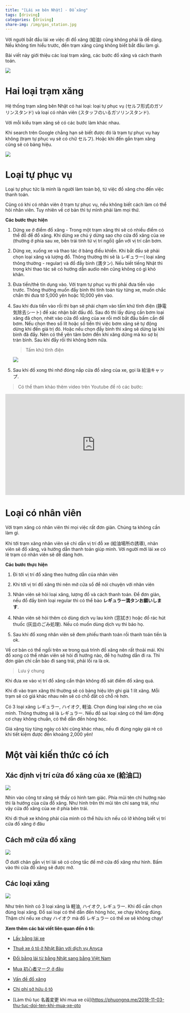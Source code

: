 ```yaml
---
title: "[Lái xe bên Nhật] - Đổ xăng"
tags: [driving]
categories: [driving]
share-img: /img/gas_station.jpg
---
```


Với người bắt đầu lái xe việc đi đổ xăng (給油) cũng không phải là dễ dàng. Nếu không tìm hiểu trước, đến trạm xăng cũng không biết bắt đầu làm gì.

Bài viết này giới thiệu các loại trạm xăng, các bước đổ xăng và cách thanh toán.

![](/img/gas_station.jpg)

# Hai loại trạm xăng

Hệ thống trạm xăng bên Nhật có hai loại: loại tự phục vụ (セルフ形式のガソリンスタンド) và loại có nhân viên (スタッフのいるガソリンスタンド).

Với mỗi kiểu trạm xăng sẽ có các bước làm khác nhau.

Khi search trên Google chẳng hạn sẽ biết được đó là trạm tự phục vụ hay không (trạm tự phục vụ sẽ có chữ セルフ). Hoặc khi đến gần trạm xăng cũng sẽ có bảng hiệu.

![](/img/car_gasoline_station_google_search.png)

<script async src="//pagead2.googlesyndication.com/pagead/js/adsbygoogle.js"></script>
<ins class="adsbygoogle"
     style="display:block; text-align:center;"
     data-ad-layout="in-article"
     data-ad-format="fluid"
     data-ad-client="ca-pub-2750437710821247"
     data-ad-slot="8905029259"></ins>
<script>
     (adsbygoogle = window.adsbygoogle || []).push({});
</script>

# Loại tự phục vụ

Loại tự phục tức là mình là người làm toàn bộ, từ việc đổ xăng cho đến việc thanh toán.

Cũng có khi có nhân viên ở trạm tự phục vụ, nếu không biết cách làm có thể hỏi nhân viên. Tuy nhiên về cơ bản thì tự mình phải làm mọi thứ.

**Các bước thực hiện**

1. Dừng xe ở điểm đổ xăng - Trong một trạm xăng thì sẽ có nhiều điểm có thể đỗ để đổ xăng. Khi dừng xe chú ý dừng sao cho cửa đổ xăng của xe (thường ở phía sau xe, bên trái tính từ vị trí ngồi) gần với vị trí cần bơm.

2. Dừng xe, xuống xe và thao tác ở bảng điều khiển. Khi bắt đầu sẽ phải chọn loại xăng và lượng đổ. Thông thường thì sẽ là レギュラー( loại xăng thông thường - regular) và đổ đầy bình (満タン). Nếu biết tiếng Nhật thì trong khi thao tác sẽ có hướng dẫn audio nên cũng không có gì khó khăn.

3. Đưa tiền/thẻ tín dụng vào. Với trạm tự phục vụ thì phải đưa tiền vào trước. Thông thường muốn đầy bình thì tính toán tùy từng xe, muốn chắc chắn thì đưa tờ 5,000 yên hoặc 10,000 yên vào.

4. Sau khi đưa tiền vào rồi thì bạn sẽ phải chạm vào tấm khử tĩnh điện (静電気除去シート) để xác nhận bắt đầu đổ. Sau đó thì lấy đúng cần bơm loại xăng đã chọn, nhét vào cửa đổ xăng của xe rồi mới bắt đầu bấm cần để bơm. Nếu chọn theo số lít hoặc số tiền thì việc bơm xăng sẽ tự động dừng khi đến giá trị đó. Hoặc nếu chọn đầy bình thì xăng sẽ dừng lại khi bình đã đầy. Nên có thể yên tâm bơm đến khi xăng dừng mà ko sợ bị tràn bình. Sau khi đầy rồi thì không bơm nữa.

    > Tấm khử tĩnh điện

    ![](/img/car_electrics_removing_touch.jpg)

5. Sau khi đổ xong thì nhớ đóng nắp cửa đổ xăng của xe, gọi là 給油キャップ.

> Có thể tham khảo thêm video trên Youtube để rõ các bước:

<iframe width="560" height="315" src="https://www.youtube.com/embed/tl5NT2XNdhU" frameborder="0" allow="autoplay; encrypted-media" allowfullscreen></iframe>

# Loại có nhân viên

Với trạm xăng có nhân viên thì mọi việc rất đơn giản. Chúng ta không cần làm gì.

Khi tới trạm xăng nhân viên sẽ chỉ dẫn vị trí đỗ xe (給油場所の誘導), nhân viên sẽ đổ xăng, và hướng dẫn thanh toán giúp mình. Với người mới lái xe có lẽ trạm có nhân viên sẽ dễ dàng hơn.

**Các bước thực hiện**

1. Đi tới vị trí đổ xăng theo hướng dẫn của nhân viên

2. Khi tới vị trí đổ xăng thì nên mở cửa sổ để nói chuyện với nhân viên

3. Nhân viên sẽ hỏi loại xăng, lượng đổ và cách thanh toán. Để đơn giản, nếu đổ đầy bình loại regular thì có thể bảo **レギュラー満タンお願いします**.

4. Nhân viên sẽ hỏi thêm có dùng dịch vụ lau kính (窓拭き) hoặc đổ  rác hút thuốc (灰皿のごみ処理). Nếu có muốn dùng dịch vụ thì bảo họ.

5. Sau khi đổ xong nhân viên sẽ đem phiếu thanh toán rồi thanh toán tiền là ok.

Về cơ bản có thể ngồi trên xe trong quá trình đổ xăng nên rất thoải mái. Khi đổ xong có thể nhân viên sẽ hỏi đi hướng nào, để họ hướng dẫn đi ra. Thì đơn giản chỉ cần bảo đi sang trái, phải lối ra là ok.

> Lưu ý chung

<script async src="//pagead2.googlesyndication.com/pagead/js/adsbygoogle.js"></script>
<ins class="adsbygoogle"
     style="display:block; text-align:center;"
     data-ad-layout="in-article"
     data-ad-format="fluid"
     data-ad-client="ca-pub-2750437710821247"
     data-ad-slot="8905029259"></ins>
<script>
     (adsbygoogle = window.adsbygoogle || []).push({});
</script>

Khi đưa xe vào vị trí đổ xăng cẩn thận không đỗ sát điểm đổ xăng quá.

Khi đi vào trạm xăng thì thường sẽ có bảng hiệu lớn ghi giá 1 lít xăng. Mỗi trạm sẽ có giá khác nhau nên sẽ có chỗ đắt có chỗ rẻ hơn.

Có 3 loại xăng レギュラー, ハイオク, 軽油. Chọn đúng loại xăng cho xe của mình. Thông thường sẽ là レギュラー. Nếu đổ sai loại xăng có thể làm động cơ chạy không chuẩn, có thể dẫn đến hỏng hóc.

Giá xăng tùy từng ngày có khi cũng khác nhau, nếu đi đúng ngày giá rẻ có khi tiết kiệm được đến khoảng 2,000 yên!

# Một vài kiến thức có ích

## Xác định vị trí cửa đổ xăng của xe (給油口)

![](/img/car_gasoline_mouth.jpg)

Nhìn vào công tơ xăng sẽ thấy có hình tam giác. Phía mũi tên chỉ hướng nào thì là hướng của cửa đổ xăng. Như hình trên thì mũi tên chỉ sang trái, như vậy cửa đổ xăng của xe ở phía bên trái.

Khi đi thuê xe không phải của mình có thể hữu ích nếu có lỡ không biết vị trí cửa đổ xăng ở đâu

## Cách mở cửa đổ xăng

![](/img/car_open_gas_mouth.jpg)

Ở dưới chân gần vị trí lái sẽ có công tắc để mở cửa đổ xăng như hình. Bấm vào thì cửa đổ xăng sẽ được mở.

## Các loại xăng

![](/img/car_gasoline_type.jpg)

Như trên hình có 3 loại xăng là 軽油, ハイオク, レギュラー. Khi đổ cần chọn đúng loại xăng. Đổ sai loại có thể dẫn đến hỏng hóc, xe chạy không đúng. Thậm chí nếu xe chạy ハイオク mà đổ レギュラー có thể xe sẽ không chạy!

**Xem thêm các bài viết liên quan đến ô tô:**

<script async src="//pagead2.googlesyndication.com/pagead/js/adsbygoogle.js"></script>
<ins class="adsbygoogle"
     style="display:block; text-align:center;"
     data-ad-layout="in-article"
     data-ad-format="fluid"
     data-ad-client="ca-pub-2750437710821247"
     data-ad-slot="8905029259"></ins>
<script>
     (adsbygoogle = window.adsbygoogle || []).push({});
</script>

* [Lấy bằng lái xe](https://phuongnq.me/2018-06-08-driving-license-in-japan-part-1/)

* [Thuê xe ô tô ở Nhật Bản với dịch vụ Anyca](https://phuongnq.me/2018-06-30-thue-xe-qua-dich-vu-anyca/)

* [Đổi bằng lái từ bằng Nhật sang bằng Việt Nam](https://phuongnq.me/2018-08-22-doi-bang-nhat-sang-bang-viet/)

* [Mua 初心者マーク ở đâu](https://phuongnq.me/2018-08-27-use-new-user-mark-japan-driver/)

* [Vấn đề đổ xăng](https://phuongnq.me/2018-09-02-driving-in-japan-gasoline/)

* [Chi phí sở hữu ô tô](https://phuongnq.me/2018-09-07-how-much-a-car-cost-whole-life)

* [Làm thủ tục 名義変更 khi mua xe cũ](https://phuongnq.me/2018-11-03-thu-tuc-doi-ten-khi-mua-xe-oto